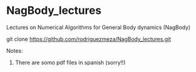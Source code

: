 # NagBody_lectures
Lectures on Numerical Algorithms for General Body dynamics (NagBody)

git clone https://github.com/rodriguezmeza/NagBody_lectures.git

Notes:

1. There are somo pdf files in spanish (sorry!!)
